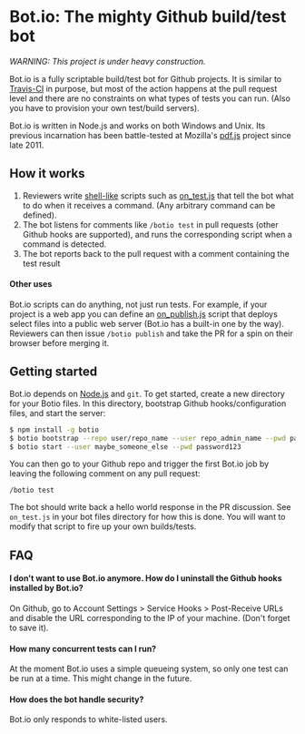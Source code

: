 # Bot.io: The mighty Github build/test bot


_WARNING: This project is under heavy construction._


Bot.io is a fully scriptable build/test bot for Github projects. It is similar to [Travis-CI](https://github.com/travis-ci/travis-ci) in purpose, but most of the action happens at the pull request level and there are no constraints on what types of tests you can run. (Also you have to provision your own test/build servers).

Bot.io is written in Node.js and works on both Windows and Unix. Its previous incarnation has been battle-tested at Mozilla's [pdf.js](http://github.com/mozilla/pdf.js) project since late 2011.




## How it works

1. Reviewers write [shell-like](http://github.com/arturadib/shelljs) scripts such as [on_test.js](https://github.com/arturadib/botio/blob/master/bootstrap/on_test.js) that tell the bot what to do when it receives a command. (Any arbitrary command can be defined).
2. The bot listens for comments like `/botio test` in pull requests (other Github hooks are supported), and runs the corresponding script when a command is detected.
3. The bot reports back to the pull request with a comment containing the test result

#### Other uses

Bot.io scripts can do anything, not just run tests. For example, if your project is a web app you can define an [on_publish.js](https://github.com/arturadib/botio/blob/master/bootstrap/on_publish.js) script that deploys select files into a public web server (Bot.io has a built-in one by the way). Reviewers can then issue `/botio publish` and take the PR for a spin on their browser before merging it.



## Getting started

Bot.io depends on [Node.js](https://github.com/joyent/node) and `git`. To get started, create a new directory for your Botio files. In this directory, bootstrap Github hooks/configuration files, and start the server:

```bash
$ npm install -g botio
$ botio bootstrap --repo user/repo_name --user repo_admin_name --pwd password123 --port 8877
$ botio start --user maybe_someone_else --pwd password123
```

You can then go to your Github repo and trigger the first Bot.io job by leaving the following comment on any pull request:

```
/botio test
```

The bot should write back a hello world response in the PR discussion. See `on_test.js` in your bot files directory for how this is done. You will want to modify that script to fire up your own builds/tests.




## FAQ


#### I don't want to use Bot.io anymore. How do I uninstall the Github hooks installed by Bot.io?

On Github, go to Account Settings > Service Hooks > Post-Receive URLs and disable the URL corresponding to the IP of your machine. (Don't forget to save it).


#### How many concurrent tests can I run?

At the moment Bot.io uses a simple queueing system, so only one test can be run at a time. This might change in the future.


#### How does the bot handle security?

Bot.io only responds to white-listed users.
